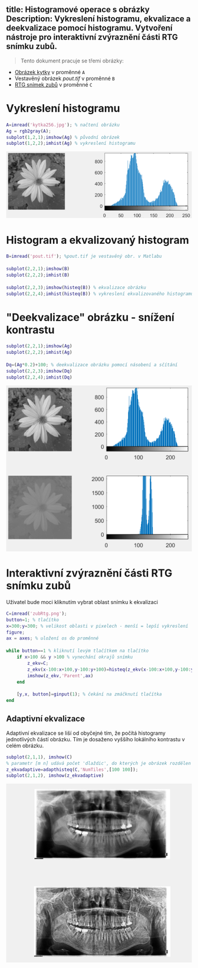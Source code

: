 title: Histogramové operace s obrázky
Description: Vykreslení histogramu, ekvalizace a deekvalizace pomocí histogramu. Vytvoření nástroje pro interaktivní zvýraznění části RTG snímku zubů.
---
>Tento dokument pracuje se třemi obrázky:

* [Obrázek kytky](../media/kytka256.jpg) v proměnné `A` 
* Vestavěný obrázek *pout.tif* v proměnné `B`
* [RTG snímek zubů](../media/zubRtg.png) v proměnné `C`
# Vykreslení histogramu

```matlab
A=imread('kytka256.jpg'); % načtení obrázku 
Ag = rgb2gray(A);
subplot(1,2,1);imshow(Ag) % původní obrázek
subplot(1,2,2);imhist(Ag) % vykreslení histogramu
```
![](../media/2017-12-18-14-54-00.png)
# Histogram a ekvalizovaný histogram
``` matlab
B=imread('pout.tif'); %pout.tif je vestavěný obr. v Matlabu

subplot(2,2,1);imshow(B)
subplot(2,2,2);imhist(B)

subplot(2,2,3);imshow(histeq(B)) % ekvalizace obrázku
subplot(2,2,4);imhist(histeq(B)) % vykreslení ekvalizovaného histogramu 
```
# "Deekvalizace" obrázku - snížení kontrastu
``` matlab
subplot(2,2,1);imshow(Ag)
subplot(2,2,2);imhist(Ag)

Dq=(Ag*0.2)+100; % deekvalizace obrázku pomocí násobení a sčítání
subplot(2,2,3);imshow(Dq)
subplot(2,2,4);imhist(Dq) 
```
![](../media/2017-12-18-14-57-53.png)
# Interaktivní zvýraznění části RTG snímku zubů
Uživatel bude moci kliknutím vybrat oblast snímku k ekvalizaci

``` matlab
C=imread('zubRtg.png');
button=1; % tlačítko
x=300;y=300; % velikost oblasti v pixelech - menší = lepší vykreslení
figure;
ax = axes; % uložení os do proměnné

while button==1 % kliknutí levým tlačítkem na tlačítko
    if x>100 && y >100 % vynechání okrajů snímku
        z_ekv=C;
        z_ekv(x-100:x+100,y-100:y+100)=histeq(z_ekv(x-100:x+100,y-100:y+100));
        imshow(z_ekv,'Parent',ax)
    end
    
    [y,x, button]=ginput(1); % čekání na zmáčknutí tlačítka
end
```
## Adaptivní ekvalizace
Adaptivní ekvalizace se liší od obyčejné tím, že počítá histogramy jednotlivých částí obrázku. Tím je dosaženo vyššího lokálního kontrastu v celém obrázku.
``` matlab
subplot(2,1,1), imshow(C)
% parametr [m n] udává počet 'dlaždic', do kterých je obrázek rozdělen při zpracování
z_ekvadaptive=adapthisteq(C,'NumTiles',[100 100]); 
subplot(2,1,2), imshow(z_ekvadaptive) 
```
![](../media/hist5_zubr_adeq.png)